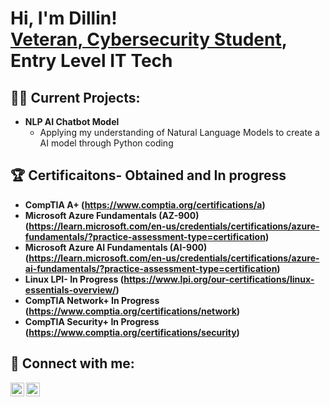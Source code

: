 <h1>Hi, I'm Dillin! <br/><a href="https://github.com/DillinIT">Veteran</a><a href="https://www.linkedin.com/in/dillin-alexander-17550b31a/">, Cybersecurity Student</a>, Entry Level IT Tech

<h2>👨‍💻 Current Projects:</h2>

- <b> NLP AI Chatbot Model</b>
  - Applying my understanding of Natural Language Models to create a AI model through Python coding
  <b>
<h2>🏆 Certificaitons- Obtained and In progress</h2>

- CompTIA A+ (https://www.comptia.org/certifications/a)
- Microsoft Azure Fundamentals (AZ-900) (https://learn.microsoft.com/en-us/credentials/certifications/azure-fundamentals/?practice-assessment-type=certification)
- Microsoft Azure AI Fundamentals (AI-900) (https://learn.microsoft.com/en-us/credentials/certifications/azure-ai-fundamentals/?practice-assessment-type=certification)
- Linux LPI- In Progress (https://www.lpi.org/our-certifications/linux-essentials-overview/)
- CompTIA Network+ In Progress (https://www.comptia.org/certifications/network)
- CompTIA Security+ In Progress (https://www.comptia.org/certifications/security)

<h2> 🤳 Connect with me:</h2>
<img align="left" alt="DillinAlexander | LinkedIn" width="22px" src="https://cdn.jsdelivr.net/npm/simple-icons@v3/icons/linkedin.svg" />
<img align="left" alt="DillinAlexander | Phone" width="22px" src="https://cdn.jsdelivr.net/npm/simple-icons@v3/icons/t-mobile.svg" />

[linkedin]: https://www.linkedin.com/in/dillin-alexander-17550b31a/
